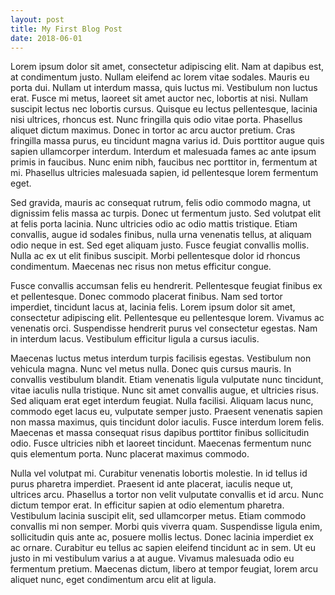 ```yaml
---
layout: post
title: My First Blog Post
date: 2018-06-01
---
```


Lorem ipsum dolor sit amet, consectetur adipiscing elit. Nam at dapibus est, at condimentum justo. Nullam eleifend ac lorem vitae sodales. Mauris eu porta dui. Nullam ut interdum massa, quis luctus mi. Vestibulum non luctus erat. Fusce mi metus, laoreet sit amet auctor nec, lobortis at nisi. Nullam suscipit lectus nec lobortis cursus. Quisque eu lectus pellentesque, lacinia nisi ultrices, rhoncus est. Nunc fringilla quis odio vitae porta. Phasellus aliquet dictum maximus. Donec in tortor ac arcu auctor pretium. Cras fringilla massa purus, eu tincidunt magna varius id. Duis porttitor augue quis sapien ullamcorper interdum. Interdum et malesuada fames ac ante ipsum primis in faucibus. Nunc enim nibh, faucibus nec porttitor in, fermentum at mi. Phasellus ultricies malesuada sapien, id pellentesque lorem fermentum eget.

Sed gravida, mauris ac consequat rutrum, felis odio commodo magna, ut dignissim felis massa ac turpis. Donec ut fermentum justo. Sed volutpat elit at felis porta lacinia. Nunc ultricies odio ac odio mattis tristique. Etiam convallis, augue id sodales finibus, nulla urna venenatis tellus, at aliquam odio neque in est. Sed eget aliquam justo. Fusce feugiat convallis mollis. Nulla ac ex ut elit finibus suscipit. Morbi pellentesque dolor id rhoncus condimentum. Maecenas nec risus non metus efficitur congue.

Fusce convallis accumsan felis eu hendrerit. Pellentesque feugiat finibus ex et pellentesque. Donec commodo placerat finibus. Nam sed tortor imperdiet, tincidunt lacus at, lacinia felis. Lorem ipsum dolor sit amet, consectetur adipiscing elit. Pellentesque eu pellentesque lorem. Vivamus ac venenatis orci. Suspendisse hendrerit purus vel consectetur egestas. Nam in interdum lacus. Vestibulum efficitur ligula a cursus iaculis.

Maecenas luctus metus interdum turpis facilisis egestas. Vestibulum non vehicula magna. Nunc vel metus nulla. Donec quis cursus mauris. In convallis vestibulum blandit. Etiam venenatis ligula vulputate nunc tincidunt, vitae iaculis nulla tristique. Nunc sit amet convallis augue, et ultricies risus. Sed aliquam erat eget interdum feugiat. Nulla facilisi. Aliquam lacus nunc, commodo eget lacus eu, vulputate semper justo. Praesent venenatis sapien non massa maximus, quis tincidunt dolor iaculis. Fusce interdum lorem felis. Maecenas et massa consequat risus dapibus porttitor finibus sollicitudin odio. Fusce ultricies nibh et laoreet tincidunt. Maecenas fermentum nunc quis elementum porta. Nunc placerat maximus commodo.

Nulla vel volutpat mi. Curabitur venenatis lobortis molestie. In id tellus id purus pharetra imperdiet. Praesent id ante placerat, iaculis neque ut, ultrices arcu. Phasellus a tortor non velit vulputate convallis et id arcu. Nunc dictum tempor erat. In efficitur sapien at odio elementum pharetra. Vestibulum lacinia suscipit elit, sed ullamcorper metus. Etiam commodo convallis mi non semper. Morbi quis viverra quam. Suspendisse ligula enim, sollicitudin quis ante ac, posuere mollis lectus. Donec lacinia imperdiet ex ac ornare. Curabitur eu tellus ac sapien eleifend tincidunt ac in sem. Ut eu justo in mi vestibulum varius a at augue. Vivamus malesuada odio eu fermentum pretium. Maecenas dictum, libero at tempor feugiat, lorem arcu aliquet nunc, eget condimentum arcu elit at ligula.
    

